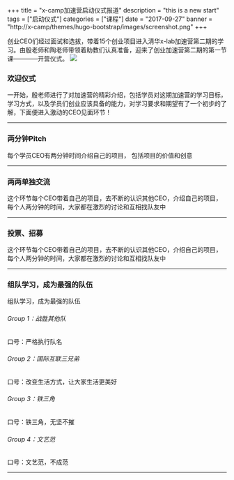 +++
title = "x-camp加速营启动仪式报道"
description = "this is a new start"
tags = ["启动仪式"]
categories = ["课程"]
date = "2017-09-27"
banner = "http://x-camp/themes/hugo-bootstrap/images/screenshot.png"
+++


创业CEO们经过面试和选拔，带着15个创业项目进入清华x-lab加速营第二期的学习。由殷老师和陶老师带领着助教们认真准备，迎来了创业加速营第二期的第一节课————开营仪式。
![](/static/1.png)



### 欢迎仪式
  一开始，殷老师进行了对加速营的精彩介绍，包括学员对这期加速营的学习目标，学习方式，以及学员们创业应该具备的能力，对学习要求和期望有了一个初步的了解，下面便进入激动的CEO见面环节！

* * *



### 两分钟Pitch
每个学员CEO有两分钟时间介绍自己的项目，
包括项目的价值和创意
* * *
### 两两单独交流
这个环节每个CEO带着自己的项目，去不断的认识其他CEO，介绍自己的项目，每个人两分钟的时间，大家都在激烈的讨论和互相找队友中
* * *
### 投票、招募
这个环节每个CEO带着自己的项目，去不断的认识其他CEO，介绍自己的项目，每个人两分钟的时间，大家都在激烈的讨论和互相找队友中
* * *
### 组队学习，成为最强的队伍
组队学习，成为最强的队伍
###### Group 1：战胜其他队
口号：严格执行队名
###### Group 2：国际互联三兄弟
口号：改变生活方式，让大家生活更美好
###### Group 3：铁三角
口号：铁三角，无坚不摧
###### Group 4：文艺范
口号：文艺范，不成范
* * *
